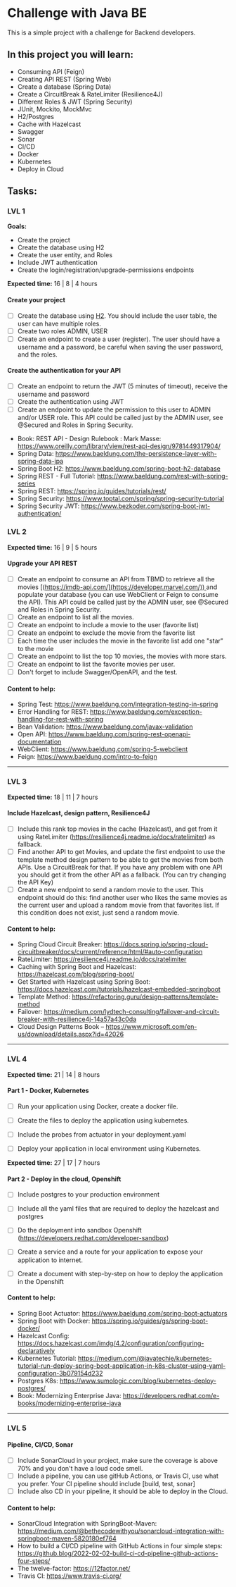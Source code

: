 # Challenge with Java BE

This is a simple project with a challenge for Backend developers.

## In this project you will learn:

* Consuming API (Feign)
* Creating API REST (Spring Web)
* Create a database (Spring Data)
* Create a CircuitBreak & RateLimiter (Resilience4J)
* Different Roles & JWT (Spring Security)
* JUnit, Mockito, MockMvc
* H2/Postgres
* Cache with Hazelcast
* Swagger
* Sonar
* CI/CD
* Docker
* Kubernetes
* Deploy in Cloud

## Tasks:

### LVL 1 

**Goals:** 
* Create the project
* Create the database using H2
* Create the user entity, and Roles
* Include JWT authentication
* Create the login/registration/upgrade-permissions endpoints

**Expected time:** 16 | 8 | 4 hours

#### Create your project

- [ ] Create the database using [H2](https://www.h2database.com/html/main.html). You should include the user table, the user can have multiple roles.
- [ ] Create two roles ADMIN, USER
- [ ] Create an endpoint to create a user (register). The user should have a username and a password, be careful when saving the user password, and the roles.

#### Create the authentication for your API

- [ ] Create an endpoint to return the JWT (5 minutes of timeout), receive the username and password
- [ ] Create the authentication using JWT
- [ ] Create an endpoint to update the permission to this user to ADMIN and/or USER role. This API could be called just by the ADMIN user, see @Secured and Roles in Spring Security.

* Book: REST API - Design Rulebook : Mark Masse: https://www.oreilly.com/library/view/rest-api-design/9781449317904/
* Spring Data: https://www.baeldung.com/the-persistence-layer-with-spring-data-jpa
* Spring Boot H2: https://www.baeldung.com/spring-boot-h2-database
* Spring REST - Full Tutorial: https://www.baeldung.com/rest-with-spring-series
* Spring REST: https://spring.io/guides/tutorials/rest/
* Spring Security: https://www.toptal.com/spring/spring-security-tutorial
* Spring Security JWT: https://www.bezkoder.com/spring-boot-jwt-authentication/

### LVL 2

**Expected time:** 16 | 9 | 5 hours

#### Upgrade your API REST

- [ ] Create an endpoint to consume an API from TBMD to retrieve all the movies [([https://imdb-api.com/](https://developer.marvel.com/)) ](https://developer.themoviedb.org/)and populate your database (you can use WebClient or Feign to consume the API). This API could be called just by the ADMIN user, see @Secured and Roles in Spring Security.
- [ ] Create an endpoint to list all the movies.
- [ ] Create an endpoint to include a movie to the user (favorite list)
- [ ] Create an endpoint to exclude the movie from the favorite list
- [ ] Each time the user includes the movie in the favorite list add one "star" to the movie
- [ ] Create an endpoint to list the top 10 movies, the movies with more stars.
- [ ] Create an endpoint to list the favorite movies per user.
- [ ] Don't forget to include Swagger/OpenAPI, and the test.

#### Content to help:

* Spring Test: https://www.baeldung.com/integration-testing-in-spring
* Error Handling for REST: https://www.baeldung.com/exception-handling-for-rest-with-spring
* Bean Validation: https://www.baeldung.com/javax-validation
* Open API: https://www.baeldung.com/spring-rest-openapi-documentation
* WebClient: https://www.baeldung.com/spring-5-webclient
* Feign: https://www.baeldung.com/intro-to-feign

----------

### LVL 3

**Expected time:** 18 | 11 | 7 hours

#### Include Hazelcast, design pattern, Resilience4J

- [ ] Include this rank top movies in the cache (Hazelcast), and get from it using RateLimiter (https://resilience4j.readme.io/docs/ratelimiter) as fallback.
- [ ] Find another API to get Movies, and update the first endpoint to use the template method design pattern to be able to get the movies from both APIs. Use a CircuitBreak for that. If you have any problem with one API you should get it from the other API as a fallback. (You can try changing the API Key)
- [ ] Create a new endpoint to send a random movie to the user.
This endpoint should do this: find another user who likes the same movies as the current user and upload a random movie from that favorites list.
If this condition does not exist, just send a random movie.

#### Content to help:

* Spring Cloud Circuit Breaker: https://docs.spring.io/spring-cloud-circuitbreaker/docs/current/reference/html/#auto-configuration
* RateLimiter: https://resilience4j.readme.io/docs/ratelimiter
* Caching with Spring Boot and Hazelcast: https://hazelcast.com/blog/spring-boot/
* Get Started with Hazelcast using Spring Boot: https://docs.hazelcast.com/tutorials/hazelcast-embedded-springboot
* Template Method: https://refactoring.guru/design-patterns/template-method
* Failover: https://medium.com/lydtech-consulting/failover-and-circuit-breaker-with-resilience4j-14a57a43c0da
* Cloud Design Patterns Book – https://www.microsoft.com/en-us/download/details.aspx?id=42026

----------

### LVL 4

**Expected time:** 21 | 14 | 8 hours

#### Part 1 - Docker, Kubernetes

- [ ] Run your application using Docker, create a docker file.
- [ ] Create the files to deploy the application using kubernetes.
- [ ] Include the probes from actuator in your deployment.yaml
- [ ] Deploy your application in local environment using Kubernetes.


**Expected time:** 27 | 17 | 7 hours

#### Part 2 - Deploy in the cloud, Openshift

- [ ] Include postgres to your production environment
- [ ] Include all the yaml files that are required to deploy the hazelcast and postgres
- [ ] Do the deployment into sandbox Openshift (https://developers.redhat.com/developer-sandbox)
- [ ] Create a service and a route for your application to expose your application to internet.
- [ ] Create a document with step-by-step on how to deploy the application in the Openshift


#### Content to help:

* Spring Boot Actuator: https://www.baeldung.com/spring-boot-actuators
* Spring Boot with Docker: https://spring.io/guides/gs/spring-boot-docker/
* Hazelcast Config: https://docs.hazelcast.com/imdg/4.2/configuration/configuring-declaratively
* Kubernetes Tutorial: https://medium.com/@javatechie/kubernetes-tutorial-run-deploy-spring-boot-application-in-k8s-cluster-using-yaml-configuration-3b079154d232
* Postgres K8s: https://www.sumologic.com/blog/kubernetes-deploy-postgres/
* Book: Modernizing Enterprise Java: https://developers.redhat.com/e-books/modernizing-enterprise-java

----------

### LVL 5

#### Pipeline, CI/CD, Sonar

- [ ] Include SonarCloud in your project, make sure the coverage is above 70% and you don't have a loud code smell.
- [ ] Include a pipeline, you can use gitHub Actions, or Travis CI, use what you prefer. Your CI pipeline should include [build, test, sonar]
- [ ] Include also CD in your pipeline, it should be able to deploy in the Cloud.

#### Content to help:

* SonarCloud Integration with SpringBoot-Maven: https://medium.com/@bethecodewithyou/sonarcloud-integration-with-springboot-maven-5820180ef764
* How to build a CI/CD pipeline with GitHub Actions in four simple steps: https://github.blog/2022-02-02-build-ci-cd-pipeline-github-actions-four-steps/
* The twelve-factor: https://12factor.net/
* Travis CI: https://www.travis-ci.org/



